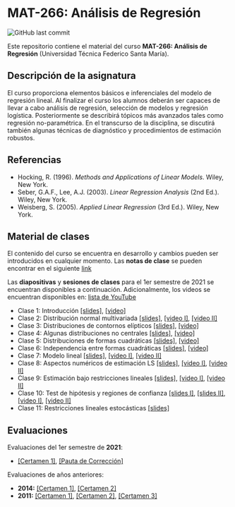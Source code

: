 # MAT-266: Análisis de Regresión
![GitHub last commit](https://img.shields.io/github/last-commit/faosorios/Curso-Regresion)

Este repositorio contiene el material del curso **MAT-266: Análisis de Regresión** (Universidad Técnica Federico Santa María).

## Descripción de la asignatura

El curso proporciona elementos básicos e inferenciales del modelo de regresión lineal. Al finalizar el curso los alumnos deberán ser capaces de llevar a cabo análisis de regresión, selección de modelos y regresión logística. Posteriormente se describirá tópicos más avanzados tales como regresión no-paramétrica. En el transcurso de la disciplina, se discutirá también algunas técnicas de diagnóstico y procedimientos de estimación robustos.

## Referencias 

* Hocking, R. (1996). *Methods and Applications of Linear Models*. Wiley, New York.
* Seber, G.A.F., Lee, A.J. (2003). *Linear Regression Analysis* (2nd Ed.). Wiley, New York.
* Weisberg, S. (2005). *Applied Linear Regression* (3rd Ed.). Wiley, New York.

## Material de clases

El contenido del curso se encuentra en desarrollo y cambios pueden ser introducidos en cualquier momento. Las **notas de clase** se pueden encontrar en el siguiente [link](https://github.com/faosorios/Curso-Regresion/blob/main/notas%20de%20clase/analisis-regresion.pdf)

Las **diapositivas** y **sesiones de clases** para el 1er semestre de 2021 se encuentran disponibles a continuación. Adicionalmente, los videos se encuentran disponibles en: [lista de YouTube](https://youtube.com/playlist?list=PL7ZDxVK6zhI-lTZmYVXxr36dm-EW9KbL8)

- Clase 1: Introducción [[slides]](https://github.com/faosorios/Curso-Regresion/blob/main/diapositivas/MAT266_slides-01.pdf), [[video]](https://youtu.be/Q1WwqIpQEUk)
- Clase 2: Distribución normal multivariada [[slides]](https://github.com/faosorios/Curso-Regresion/blob/main/diapositivas/MAT266_slides-02.pdf), [[video I]](https://youtu.be/DZzvJe5hJQ4), [[video II]](https://youtu.be/i6Uw4BmJu5s)
- Clase 3: Distribuciones de contornos elípticos [[slides]](https://github.com/faosorios/Curso-Regresion/blob/main/diapositivas/MAT266_slides-03.pdf), [[video]](https://youtu.be/MkiKjTMdiaY)
- Clase 4: Algunas distribuciones no centrales [[slides]](https://github.com/faosorios/Curso-Regresion/blob/main/diapositivas/MAT266_slides-04.pdf), [[video]](https://youtu.be/47FKyNMA48U)
- Clase 5: Distribuciones de formas cuadráticas [[slides]](https://github.com/faosorios/Curso-Regresion/blob/main/diapositivas/MAT266_slides-05.pdf), [[video]](https://youtu.be/smMcKx0unss)
- Clase 6: Independencia entre formas cuadráticas [[slides]](https://github.com/faosorios/Curso-Regresion/blob/main/diapositivas/MAT266_slides-06.pdf), [[video]](https://youtu.be/dGavYYgza28)
- Clase 7: Modelo lineal [[slides]](https://github.com/faosorios/Curso-Regresion/blob/main/diapositivas/MAT266_slides-07.pdf), [[video I]](https://youtu.be/0gBTpgDJkOk), [[video II]](https://youtu.be/sgRGccpsUGw)
- Clase 8: Aspectos numéricos de estimación LS [[slides]](https://github.com/faosorios/Curso-Regresion/blob/main/diapositivas/MAT266_slides-08.pdf), [[video I]](https://youtu.be/FcaoJhKezsI), [[video II]](https://youtu.be/C9c60erRyvE)
- Clase 9: Estimación bajo restricciones lineales [[slides]](https://github.com/faosorios/Curso-Regresion/blob/main/diapositivas/MAT266_slides-09.pdf), [[video I]](https://youtu.be/jM6DUXqv7Ug), [[video II]](https://youtu.be/sTFZZdyMr9Y)
- Clase 10: Test de hipótesis y regiones de confianza [[slides I]](https://github.com/faosorios/Curso-Regresion/blob/main/diapositivas/MAT266_slides-10.pdf), [[slides II]](https://github.com/faosorios/Curso-Regresion/blob/main/diapositivas/MAT266_slides-11.pdf), [[video I]](https://youtu.be/tnadL3DIiHg), [[video II]](https://youtu.be/-EHtSR49e6o)
- Clase 11: Restricciones lineales estocásticas [[slides]](https://github.com/faosorios/Curso-Regresion/blob/main/diapositivas/MAT266_slides-12.pdf)

## Evaluaciones

Evaluaciones del 1er semestre de **2021**:
- [[Certamen 1]](https://github.com/faosorios/Curso-Regresion/blob/main/evaluaciones/MAT266-C1_2021.pdf), [[Pauta de Corrección]](https://github.com/faosorios/Curso-Regresion/blob/main/evaluaciones/MAT266-P1_2021.pdf)

Evaluaciones de años anteriores:
- **2014:** [[Certamen 1]](https://github.com/faosorios/Curso-Regresion/blob/main/evaluaciones/MAT266-C1_2014.pdf), [[Certamen 2]](https://github.com/faosorios/Curso-Regresion/blob/main/evaluaciones/MAT266-C2_2014.pdf)
- **2011:** [[Certamen 1]](https://github.com/faosorios/Curso-Regresion/blob/main/evaluaciones/MAT266-C1_2011.pdf), [[Certamen 2]](https://github.com/faosorios/Curso-Regresion/blob/main/evaluaciones/MAT266-C2_2011.pdf), [[Certamen 3]](https://github.com/faosorios/Curso-Regresion/blob/main/evaluaciones/MAT266-C3_2011.pdf)
